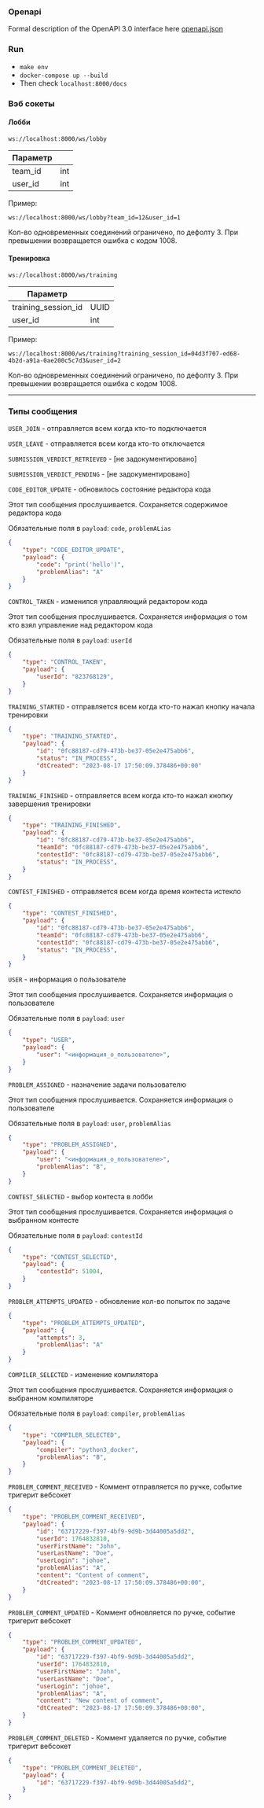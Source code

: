### Openapi
Formal description of the OpenAPI 3.0 interface here [openapi.json](./openapi.json)

### Run
- `make env`
- `docker-compose up --build`
- Then check `localhost:8000/docs`


### Вэб сокеты

#### Лобби

`ws://localhost:8000/ws/lobby`


| Параметр       |         |
|----------------|---------|
| team_id        | int     |
| user_id        | int     |

Пример:
~~~~
ws://localhost:8000/ws/lobby?team_id=12&user_id=1
~~~~

Кол-во одновременных соединений ограничено, по дефолту 3.
При превышении возвращается ошибка с кодом 1008.


#### Тренировка

`ws://localhost:8000/ws/training`


| Параметр            |                    |
|---------------------|--------------------|
| training_session_id | UUID               |
| user_id             | int                |

Пример:
~~~~
ws://localhost:8000/ws/training?training_session_id=04d3f707-ed68-4b2d-a91a-0ae200c5c7d3&user_id=2
~~~~

Кол-во одновременных соединений ограничено, по дефолту 3.
При превышении возвращается ошибка с кодом 1008.

---

### Типы сообщения

`USER_JOIN` - отправляется всем когда кто-то подключается

`USER_LEAVE` - отправляется всем когда кто-то отключается

`SUBMISSION_VERDICT_RETRIEVED` - [не задокументировано]

`SUBMISSION_VERDICT_PENDING` - [не задокументировано]

`CODE_EDITOR_UPDATE` - обновилось состояние редактора кода

Этот тип сообщения прослушивается. Сохраняется содержимое редактора кода

Обязательные поля в `payload`: `code`, `problemALias`
~~~~json
{
    "type": "CODE_EDITOR_UPDATE",
    "payload": {
        "code": "print('hello')",
        "problemAlias": "A"
    }
}
~~~~

`CONTROL_TAKEN` - изменился управляющий редактором кода

Этот тип сообщения прослушивается. Сохраняется информация о том кто взял управление над редактором кода

Обязательные поля в `payload`: `userId`
~~~~json
{
    "type": "CONTROL_TAKEN",
    "payload": {
        "userId": "823768129",
    }
}
~~~~

`TRAINING_STARTED` - отправляется всем когда кто-то нажал кнопку начала тренировки

~~~~json
{
    "type": "TRAINING_STARTED",
    "payload": {
        "id": "0fc88187-cd79-473b-be37-05e2e475abb6",
        "status": "IN_PROCESS",
        "dtCreated": "2023-08-17 17:50:09.378486+00:00"
    }
}
~~~~

`TRAINING_FINISHED` - отправляется всем когда кто-то нажал кнопку завершения тренировки

~~~~json
{
    "type": "TRAINING_FINISHED",
    "payload": {
        "id": "0fc88187-cd79-473b-be37-05e2e475abb6",
        "teamId": "0fc88187-cd79-473b-be37-05e2e475abb6",
        "contestId": "0fc88187-cd79-473b-be37-05e2e475abb6",
        "status": "IN_PROCESS",
    }
}
~~~~

`CONTEST_FINISHED` - отправляется всем когда время контеста истекло

~~~~json
{
    "type": "CONTEST_FINISHED",
    "payload": {
        "id": "0fc88187-cd79-473b-be37-05e2e475abb6",
        "teamId": "0fc88187-cd79-473b-be37-05e2e475abb6",
        "contestId": "0fc88187-cd79-473b-be37-05e2e475abb6",
        "status": "IN_PROCESS",
    }
}
~~~~

`USER` - информация о пользователе

Этот тип сообщения прослушивается. Сохраняется информация о пользователе

Обязательные поля в `payload`: `user`
~~~~json
{
    "type": "USER",
    "payload": {
        "user": "<информация_о_пользователе>",
    }
}
~~~~


`PROBLEM_ASSIGNED` - назначение задачи пользователю

Этот тип сообщения прослушивается. Сохраняется информация о пользователе

Обязательные поля в `payload`: `user`, `problemAlias`
~~~~json
{
    "type": "PROBLEM_ASSIGNED",
    "payload": {
        "user": "<информация_о_пользователе>",
        "problemAlias": "B",
    }
}
~~~~

`CONTEST_SELECTED` - выбор контеста в лобби

Этот тип сообщения прослушивается. Сохраняется информация о выбранном контесте

Обязательные поля в `payload`: `contestId`
~~~~json
{
    "type": "CONTEST_SELECTED",
    "payload": {
        "contestId": 51004,
    }
}
~~~~

`PROBLEM_ATTEMPTS_UPDATED` - обновление кол-во попыток по задаче
~~~~json
{
    "type": "PROBLEM_ATTEMPTS_UPDATED",
    "payload": {
        "attempts": 3,
        "problemAlias": "A"
    }
}
~~~~

`COMPILER_SELECTED` - изменение компилятора

Этот тип сообщения прослушивается. Сохраняется информация о выбранном компиляторе

Обязательные поля в `payload`: `compiler`, `problemAlias`
~~~~json
{
    "type": "COMPILER_SELECTED",
    "payload": {
        "compiler": "python3_docker",
        "problemAlias": "B",
    }
}
~~~~

`PROBLEM_COMMENT_RECEIVED` - Коммент отправляется по ручке, событие тригерит вебсокет
~~~~json
{
    "type": "PROBLEM_COMMENT_RECEIVED",
    "payload": {
        "id": "63717229-f397-4bf9-9d9b-3d44005a5dd2",
        "userId": 1764832810,
        "userFirstName": "John",
        "userLastName": "Doe",
        "userLogin": "johoe",
        "problemAlias": "A",
        "content": "Content of comment",
        "dtCreated": "2023-08-17 17:50:09.378486+00:00",
    }
}
~~~~

`PROBLEM_COMMENT_UPDATED` - Коммент обновляется по ручке, событие тригерит вебсокет
~~~~json
{
    "type": "PROBLEM_COMMENT_UPDATED",
    "payload": {
        "id": "63717229-f397-4bf9-9d9b-3d44005a5dd2",
        "userId": 1764832810,
        "userFirstName": "John",
        "userLastName": "Doe",
        "userLogin": "johoe",
        "problemAlias": "A",
        "content": "New content of comment",
        "dtCreated": "2023-08-17 17:50:09.378486+00:00",
    }
}
~~~~

`PROBLEM_COMMENT_DELETED` - Коммент удаляется по ручке, событие тригерит вебсокет
~~~~json
{
    "type": "PROBLEM_COMMENT_DELETED",
    "payload": {
        "id": "63717229-f397-4bf9-9d9b-3d44005a5dd2",
    }
}
~~~~
